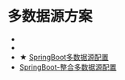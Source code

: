 # 多数据源方案

* []()
* []()
* ★ [SpringBoot多数据源配置](https://blog.csdn.net/u012060033/article/details/123759694)
* [SpringBoot-整合多数据源配置](https://www.cnblogs.com/aizen-sousuke/p/11756279.html)